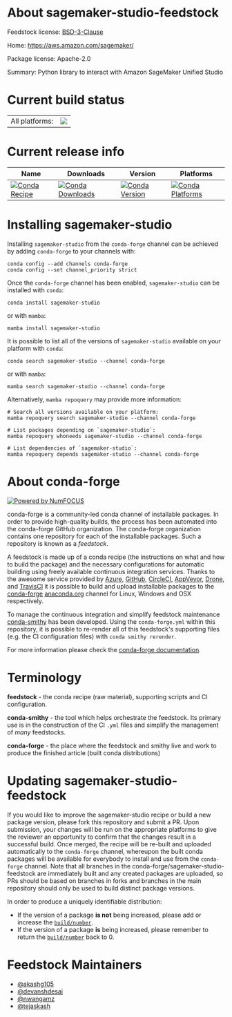 About sagemaker-studio-feedstock
================================

Feedstock license: [BSD-3-Clause](https://github.com/conda-forge/sagemaker-studio-feedstock/blob/main/LICENSE.txt)

Home: https://aws.amazon.com/sagemaker/

Package license: Apache-2.0

Summary: Python library to interact with Amazon SageMaker Unified Studio

Current build status
====================


<table><tr><td>All platforms:</td>
    <td>
      <a href="https://dev.azure.com/conda-forge/feedstock-builds/_build/latest?definitionId=24834&branchName=main">
        <img src="https://dev.azure.com/conda-forge/feedstock-builds/_apis/build/status/sagemaker-studio-feedstock?branchName=main">
      </a>
    </td>
  </tr>
</table>

Current release info
====================

| Name | Downloads | Version | Platforms |
| --- | --- | --- | --- |
| [![Conda Recipe](https://img.shields.io/badge/recipe-sagemaker--studio-green.svg)](https://anaconda.org/conda-forge/sagemaker-studio) | [![Conda Downloads](https://img.shields.io/conda/dn/conda-forge/sagemaker-studio.svg)](https://anaconda.org/conda-forge/sagemaker-studio) | [![Conda Version](https://img.shields.io/conda/vn/conda-forge/sagemaker-studio.svg)](https://anaconda.org/conda-forge/sagemaker-studio) | [![Conda Platforms](https://img.shields.io/conda/pn/conda-forge/sagemaker-studio.svg)](https://anaconda.org/conda-forge/sagemaker-studio) |

Installing sagemaker-studio
===========================

Installing `sagemaker-studio` from the `conda-forge` channel can be achieved by adding `conda-forge` to your channels with:

```
conda config --add channels conda-forge
conda config --set channel_priority strict
```

Once the `conda-forge` channel has been enabled, `sagemaker-studio` can be installed with `conda`:

```
conda install sagemaker-studio
```

or with `mamba`:

```
mamba install sagemaker-studio
```

It is possible to list all of the versions of `sagemaker-studio` available on your platform with `conda`:

```
conda search sagemaker-studio --channel conda-forge
```

or with `mamba`:

```
mamba search sagemaker-studio --channel conda-forge
```

Alternatively, `mamba repoquery` may provide more information:

```
# Search all versions available on your platform:
mamba repoquery search sagemaker-studio --channel conda-forge

# List packages depending on `sagemaker-studio`:
mamba repoquery whoneeds sagemaker-studio --channel conda-forge

# List dependencies of `sagemaker-studio`:
mamba repoquery depends sagemaker-studio --channel conda-forge
```


About conda-forge
=================

[![Powered by
NumFOCUS](https://img.shields.io/badge/powered%20by-NumFOCUS-orange.svg?style=flat&colorA=E1523D&colorB=007D8A)](https://numfocus.org)

conda-forge is a community-led conda channel of installable packages.
In order to provide high-quality builds, the process has been automated into the
conda-forge GitHub organization. The conda-forge organization contains one repository
for each of the installable packages. Such a repository is known as a *feedstock*.

A feedstock is made up of a conda recipe (the instructions on what and how to build
the package) and the necessary configurations for automatic building using freely
available continuous integration services. Thanks to the awesome service provided by
[Azure](https://azure.microsoft.com/en-us/services/devops/), [GitHub](https://github.com/),
[CircleCI](https://circleci.com/), [AppVeyor](https://www.appveyor.com/),
[Drone](https://cloud.drone.io/welcome), and [TravisCI](https://travis-ci.com/)
it is possible to build and upload installable packages to the
[conda-forge](https://anaconda.org/conda-forge) [anaconda.org](https://anaconda.org/)
channel for Linux, Windows and OSX respectively.

To manage the continuous integration and simplify feedstock maintenance
[conda-smithy](https://github.com/conda-forge/conda-smithy) has been developed.
Using the ``conda-forge.yml`` within this repository, it is possible to re-render all of
this feedstock's supporting files (e.g. the CI configuration files) with ``conda smithy rerender``.

For more information please check the [conda-forge documentation](https://conda-forge.org/docs/).

Terminology
===========

**feedstock** - the conda recipe (raw material), supporting scripts and CI configuration.

**conda-smithy** - the tool which helps orchestrate the feedstock.
                   Its primary use is in the construction of the CI ``.yml`` files
                   and simplify the management of *many* feedstocks.

**conda-forge** - the place where the feedstock and smithy live and work to
                  produce the finished article (built conda distributions)


Updating sagemaker-studio-feedstock
===================================

If you would like to improve the sagemaker-studio recipe or build a new
package version, please fork this repository and submit a PR. Upon submission,
your changes will be run on the appropriate platforms to give the reviewer an
opportunity to confirm that the changes result in a successful build. Once
merged, the recipe will be re-built and uploaded automatically to the
`conda-forge` channel, whereupon the built conda packages will be available for
everybody to install and use from the `conda-forge` channel.
Note that all branches in the conda-forge/sagemaker-studio-feedstock are
immediately built and any created packages are uploaded, so PRs should be based
on branches in forks and branches in the main repository should only be used to
build distinct package versions.

In order to produce a uniquely identifiable distribution:
 * If the version of a package **is not** being increased, please add or increase
   the [``build/number``](https://docs.conda.io/projects/conda-build/en/latest/resources/define-metadata.html#build-number-and-string).
 * If the version of a package **is** being increased, please remember to return
   the [``build/number``](https://docs.conda.io/projects/conda-build/en/latest/resources/define-metadata.html#build-number-and-string)
   back to 0.

Feedstock Maintainers
=====================

* [@akashg105](https://github.com/akashg105/)
* [@devanshdesai](https://github.com/devanshdesai/)
* [@nwangamz](https://github.com/nwangamz/)
* [@tejaskash](https://github.com/tejaskash/)

